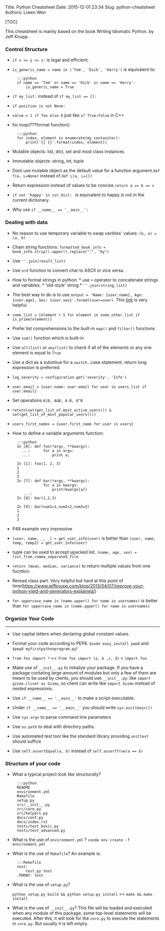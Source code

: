 Title: Python Cheatsheet
Date: 2015-12-01 23:34
Slug: python-cheatsheet
Authors: Liwen Wen

[TOC]

This cheatsheet is mainly based on the book Writing Idiomatic Python. by Jeff Knupp.

### Control Structure

* `if x <= y <= z:` is legal and efficient;

* `is_generic_name = name in ('Tom', 'Dick', 'Harry')` is equivalent to: 

        :::python
        if name == 'Tom' or name == 'Dick' or name == 'Harry':
            is_generic_name = True

* `if my_list:` instead of `if my_list == []:`

* `if position is not None:`

* `value = 1 if foo else 0` just like `x? True:False` in C++ 

* for loop(???format function):

        :::python
        for index, element in enumerate(my_contaniter):
            print('{} {}'.format(index, element))

* Mutable objects: list, dict, set and most class instances

* Immutable objects: string, int, tuple

* Dont use mutable object as the default value for a function argument.`def f(a, L=None)` instead of `def L(a, L=[])` 

* Return expression instead of values to be concise.`return a == b == c`  

* `if not 'happy' in cur_dict: ` is equivalent to happy is not in the current dictionary.  

* Why use `if __name__ == '__main__': `

### Dealing with data

* No reason to use temporary variable to swap varibles' values: `(b, a) = (a, b)`

* Chain string functions: `formatted_book_info = book_info.strip().upper().replace(":", "by")`

* Use `''.join(result_list)`

* Use `ord` function to convert char to ASCII or vice versa.

* How to format strings in python:
      * use `+` operator to concatenate strings and variables.
      * 'old-style' string
      * `''.join(string_list)` 

*  The best way to do is to use `output = 'Name: {user.name}, Age: {user.age}, Sex: {user.sex}'.format(user=user)`. This [link](https://docs.python.org/2/library/string.html#formatspec) is very helpful.

* `some_list = [element + 5 for element in some_other_list if is_prime(element)]`

* Prefer list comprehensions to the built-in `map()` and `filter()` functions

* Use `sum()` function which is built-in

* Use `all(list)` or `any(list)` to check if all of the elements or any one element is equal to `True`

* Use a dict as a substitue for a `switch`...case statement. return long expression is preferred.  

* `log_severity = configuration.get('severity', 'Info')`

* `user_email = {user.name: user.email for user in users_list if user.email}` 
* Set operations `A|B, A&B, A-B, A^B`  
* `return(set(get_list_of_most_active_users()) & set(get_list_of_most_popular_users()))`

* `users_first_names = {user.first_name for user in users}`

* How to define a variable arguments function: 

        :::python 
        In [0]: def foo(*args, **kwargs):
          ...:      for a in args:
          ...:          print a;
        
        In [1]: foo(1, 2, 3)
        1
        2
        3
        In [7]: def bar(*args, **kwargs):
                    for a in kwargs:
                        print(kwargs[a])
           ...:      
        In [8]: bar(1,2,3)
        
        In [9]: bar(num1=1,num2=2,num3=3)
        1
        2
        3

* P48 example very impressive

* `(user, name, _, _) = get_user_info(user)` is better than `(user, name, temp, temp2) = get_user_info(user)`

* tuple can be used to accept upacked list. `(name, age, sex) = list_from_comma_separated_file` 

* `return (mean, median, variance)` to return multiple values from one fucntion. 

* Reread class part. Very helpful but hard at this point of time(https://www.jeffknupp.com/blog/2013/04/07/improve-your-python-yield-and-generators-explained/)

* `for uppercase_name in (name.upper() for name in usernames)` is better than `for uppercase_name in [name.upper() for name in usernames]`

### Organize Your Code
- - -

* Use capital letters when declaring global constant values. 

* Format your code according to PEP8. `$sudo easy_install pep8` and `$pep8 myfirstpythonprogram.py`!

* `from foo import *` << `from foo import (a, b ,c, d)` < `import foo`

* Make use of `__init__.py` to initialize your package. If you have a package contating large amount of modules but only a few of them are meant to be used by clients, you should use `__init__.py`: like `import gzimo.clinet as Gzimo`, so client can write like `import Gzimo` instead of nested expressions.

* Use `if __name__ == '__main__'` to make a script executable.

* Under `if __name__ == '__main__'` you should write `sys.exit(main())`

* Use `sys.argv` to parse command line parameters

* Use `os.path` to deal with directory paths.

* Use automated test tool like the standard library providing `unittest` should suffice

* Use `self.assertEqual(a, b)` instead of `self.assertTrue(a == b)`

### Structure of your code

* What a typical project look like structurally? 

        :::python
        README
        environment.yml
        Makefile
        setup.py
        src/__init__.py
        src/core.py
        src/helpers.py
        docs/conf.py
        docs/index.rst
        tests/test_basic.py
        tests/test_advanced.py

* What is the use of `environment.yml` ?  `conda env create -f environment.yml`

* What is the use of `Makefile`? An example is:

        :::Makefile
        test: 
        	test.py test
        .PHONY: test

* What is the use of `setup.py`? 

     `python setup.py build && python setup.py install` == `make && make install` 

* What is the use of `__init__.py`? This file will be loaded and executed when any module of this package, some top-level statements will be executed. After this, it will look for the `core.py` to execute the statements in `core.py`. But usually it is left empty.
